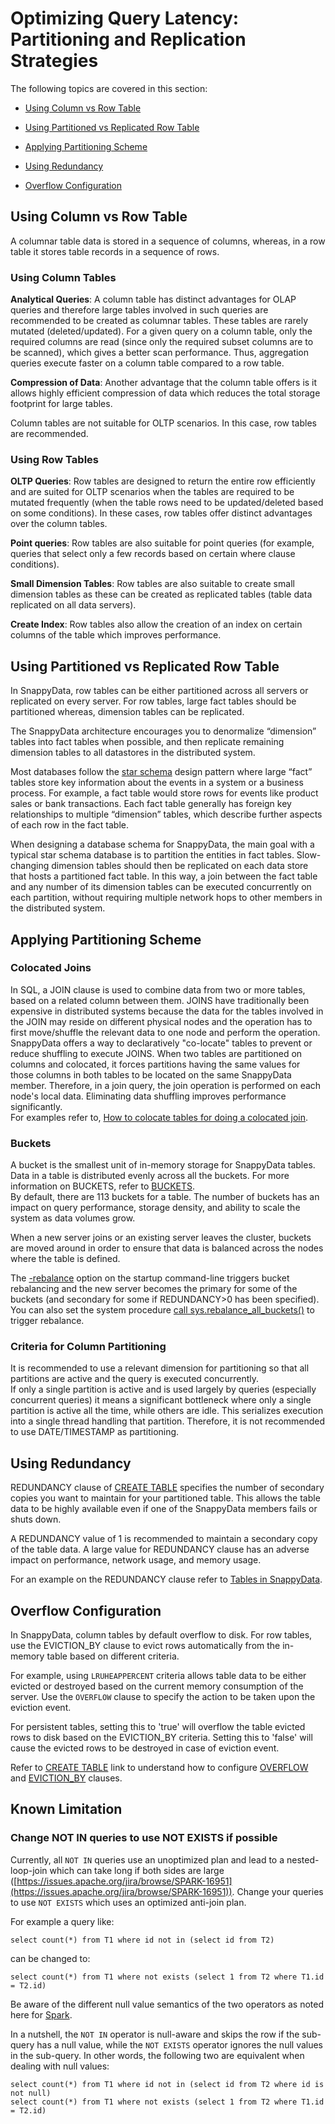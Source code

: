 # Optimizing Query Latency: Partitioning and Replication Strategies
The following topics are covered in this section:

* [Using Column vs Row Table](#column-row)

* [Using Partitioned vs Replicated Row Table](#partition-replicate)

* [Applying Partitioning Scheme](#partition-scheme)

* [Using Redundancy](#redundancy)

* [Overflow Configuration](#overflow)

<a id="column-row"></a>
## Using Column vs Row Table

A columnar table data is stored in a sequence of columns, whereas, in a row table it stores table records in a sequence of rows.

<a id="column-table"></a>
### Using Column Tables

**Analytical Queries**: A column table has distinct advantages for OLAP queries and therefore large tables involved in such queries are recommended to be created as columnar tables. These tables are rarely mutated (deleted/updated).
For a given query on a column table, only the required columns are read (since only the required subset columns are to be scanned), which gives a better scan performance. Thus, aggregation queries execute faster on a column table compared  to a  row table.

**Compression of Data**: Another advantage that the column table offers is it allows highly efficient compression of data which reduces the total storage footprint for large tables.

Column tables are not suitable for OLTP scenarios. In this case, row tables are recommended.

<a id="row-table"></a>
### Using Row Tables

**OLTP Queries**: Row tables are designed to return the entire row efficiently and are suited for OLTP scenarios when the tables are required to be mutated frequently (when the table rows need to be updated/deleted based on some conditions). In these cases, row tables offer distinct advantages over the column tables.

**Point queries**: Row tables are also suitable for point queries (for example, queries that select only a few records based on certain where clause conditions). 

**Small Dimension Tables**: Row tables are also suitable to create small dimension tables as these can be created as replicated tables (table data replicated on all data servers).

**Create Index**: Row tables also allow the creation of an index on certain columns of the table which improves  performance.

<a id="partition-replicate"></a>
## Using Partitioned vs Replicated Row Table

In SnappyData, row tables can be either partitioned across all servers or replicated on every server. For row tables, large fact tables should be partitioned whereas, dimension tables can be replicated.

The SnappyData architecture encourages you to denormalize “dimension” tables into fact tables when possible, and then replicate remaining dimension tables to all datastores in the distributed system.

Most databases follow the [star schema](http://en.wikipedia.org/wiki/Star_schema) design pattern where large “fact” tables store key information about the events in a system or a business process. For example, a fact table would store rows for events like product sales or bank transactions. Each fact table generally has foreign key relationships to multiple “dimension” tables, which describe further aspects of each row in the fact table.

When designing a database schema for SnappyData, the main goal with a typical star schema database is to partition the entities in fact tables. Slow-changing dimension tables should then be replicated on each data store that hosts a partitioned fact table. In this way, a join between the fact table and any number of its dimension tables can be executed concurrently on each partition, without requiring multiple network hops to other members in the distributed system.

<a id="partition-scheme"></a>
## Applying Partitioning Scheme

<a id="colocated-joins"></a>
### Colocated Joins
In SQL, a JOIN clause is used to combine data from two or more tables, based on a related column between them. JOINS have traditionally been expensive in distributed systems because the data for the tables involved in the JOIN may reside on different physical nodes and the operation has to first move/shuffle the relevant data to one node and perform the operation. </br>
SnappyData offers a way to declaratively "co-locate" tables to prevent or reduce shuffling to execute JOINS. When two tables are partitioned on columns and colocated, it forces partitions having the same values for those columns in both tables to be located on the same SnappyData member. Therefore, in a join query, the join operation is performed on each node's local data. Eliminating data shuffling improves performance significantly.</br>
For examples refer to, [How to colocate tables for doing a colocated join](../howto/perform_a_colocated_join.md).

<a id="buckets"></a>
### Buckets
A bucket is the smallest unit of in-memory storage for SnappyData tables. Data in a table is distributed evenly across all the buckets. For more information on BUCKETS, refer to [BUCKETS](important_settings.md#buckets).</br>
By default, there are 113 buckets for a table. The number of buckets has an impact on query performance, storage density, and ability to scale the system as data volumes grow.

When a new server joins or an existing server leaves the cluster, buckets are moved around in order to ensure that data is balanced across the nodes where the table is defined.

The  [-rebalance](../configuring_cluster/property_description.md#rebalance) option on the startup command-line triggers bucket rebalancing and the new server becomes the primary for some of the buckets (and secondary for some if REDUNDANCY>0 has been specified). </br>
You can also set the system procedure [call sys.rebalance_all_buckets()](../reference/inbuilt_system_procedures/rebalance-all-buckets.md#sysrebalance_all_buckets) to trigger rebalance.

<a id="dimension"></a>
### Criteria for Column Partitioning
It is recommended to use a relevant dimension for partitioning so that all partitions are active and the query is executed concurrently.</br>
If only a single partition is active and is used largely by queries (especially concurrent queries) it means a significant bottleneck where only a single partition is active all the time, while others are idle. This serializes execution into a single thread handling that partition. Therefore, it is not recommended to use DATE/TIMESTAMP as partitioning.

<a id="redundancy"></a>
## Using Redundancy

REDUNDANCY clause of [CREATE TABLE](../reference/sql_reference/create-table.md) specifies the number of secondary copies you want to maintain for your partitioned table. This allows the table data to be highly available even if one of the SnappyData members fails or shuts down. 

A REDUNDANCY value of 1 is recommended to maintain a secondary copy of the table data. A large value for REDUNDANCY clause has an adverse impact on performance, network usage, and memory usage.

For an example on the REDUNDANCY clause refer to [Tables in SnappyData](../programming_guide/tables_in_snappydata.md).

<a id="overflow"></a>
## Overflow Configuration

In SnappyData, column tables by default overflow to disk. For row tables, use the EVICTION_BY clause to evict rows automatically from the in-memory table based on different criteria.  

For example, using `LRUHEAPPERCENT` criteria allows table data to be either evicted or destroyed based on the current memory consumption of the server. Use the `OVERFLOW` clause to specify the action to be taken upon the eviction event.

For persistent tables, setting this to 'true' will overflow the table evicted rows to disk based on the EVICTION_BY criteria. Setting this to 'false' will cause the evicted rows to be destroyed in case of eviction event.

Refer to [CREATE TABLE](../reference/sql_reference/create-table.md) link to understand how to configure [OVERFLOW](../reference/sql_reference/create-table.md#overflow) and [EVICTION_BY](../reference/sql_reference/create-table.md#eviction-by) clauses.

## Known Limitation

### Change NOT IN queries to use NOT EXISTS if possible

Currently, all `NOT IN` queries use an unoptimized plan and lead to a nested-loop-join which can take long if both sides are large ([https://issues.apache.org/jira/browse/SPARK-16951](https://issues.apache.org/jira/browse/SPARK-16951)). Change your queries to use `NOT EXISTS` which uses an optimized anti-join plan. 

For example a query like:

```
select count(*) from T1 where id not in (select id from T2)
```

can be changed to:

``` 
select count(*) from T1 where not exists (select 1 from T2 where T1.id = T2.id)
```

Be aware of the different null value semantics of the two operators as noted here for [Spark](https://databricks-prod-cloudfront.cloud.databricks.com/public/4027ec902e239c93eaaa8714f173bcfc/2728434780191932/1483312212640900/6987336228780374/latest.html).

In a nutshell, the `NOT IN` operator is null-aware and skips the row if the sub-query has a null value, while the `NOT EXISTS` operator ignores the null values in the sub-query. In other words, the following two are equivalent when dealing with null values:

```
select count(*) from T1 where id not in (select id from T2 where id is not null)
select count(*) from T1 where not exists (select 1 from T2 where T1.id = T2.id)
```
